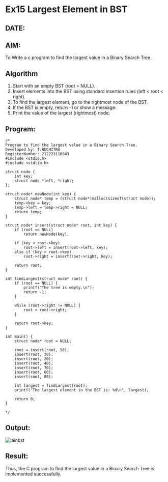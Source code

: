 # Ex15 Largest Element in BST
## DATE:
## AIM:
To Write a c program to find the largest value in a Binary Search Tree.

## Algorithm
1. Start with an empty BST (root = NULL).
2. Insert elements into the BST using standard insertion rules (left < root < right).
3. To find the largest element, go to the rightmost node of the BST.
4. If the BST is empty, return -1 or show a message.
5. Print the value of the largest (rightmost) node. 

## Program:
```
/*
Program to find the largest value in a Binary Search Tree.
Developed by: T.RUCHITRA
RegisterNumber: 212223110043  
#include <stdio.h>
#include <stdlib.h>

struct node {
    int key;
    struct node *left, *right;
};

struct node* newNode(int key) {
    struct node* temp = (struct node*)malloc(sizeof(struct node));
    temp->key = key;
    temp->left = temp->right = NULL;
    return temp;
}

struct node* insert(struct node* root, int key) {
    if (root == NULL)
        return newNode(key);

    if (key < root->key)
        root->left = insert(root->left, key);
    else if (key > root->key)
        root->right = insert(root->right, key);

    return root;
}

int findLargest(struct node* root) {
    if (root == NULL) {
        printf("The tree is empty.\n");
        return -1;  
    }

    while (root->right != NULL) {
        root = root->right;
    }

    return root->key;
}

int main() {
    struct node* root = NULL;

    root = insert(root, 50);
    insert(root, 30);
    insert(root, 20);
    insert(root, 40);
    insert(root, 70);
    insert(root, 60);
    insert(root, 80);

    int largest = findLargest(root);
    printf("The largest element in the BST is: %d\n", largest);

    return 0;
}

*/
```

## Output:
![lainbst](https://github.com/user-attachments/assets/d8d96dcb-d84f-4dce-9b53-912c090968f1)


## Result:
Thus, the C program to find the largest value in a Binary Search Tree is implemented successfully.
